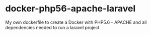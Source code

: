 # docker-php56-apache-laravel
My own dockerfile to create a Docker with PHP5.6 - APACHE and all dependencies needed to run a laravel project
